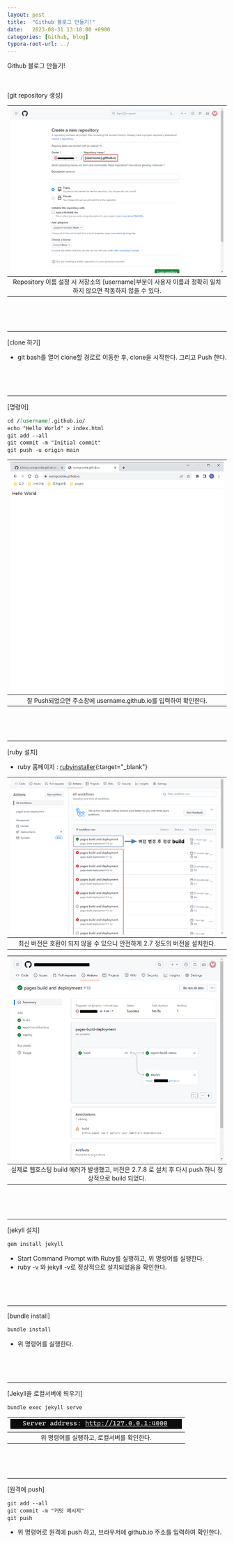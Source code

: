 ```yaml
---
layout: post
title:  "Github 블로그 만들기!"
date:   2023-08-31 13:10:00 +0900
categories: [Github, blog]
typora-root-url: ../
---
```

Github 블로그 만들기! 
<br><br><br>

[git repository 생성]  

| ![git_repository](/assets/img/git_repository_01.png) | 
|:--:| 
|  Repository 이름 설정 시 저장소의 [username]부분이 사용자 이름과 정확히 일치하지 않으면 작동하지 않을 수 있다. |

<br><br><br>

---  

[clone 하기]  
- git bash를 열어 clone할 경로로 이동한 후, clone을 시작한다. 그리고 Push 한다.  

<br><br><br>

---

[명령어]  
```md
cd /[username].github.io/  
echo "Hello World" > index.html  
git add --all  
git commit -m "Initial commit"  
git push -u origin main  
```
  
| ![git_clone_push](/assets/img/git_clone_push_01.png) |
|:--:|
| 잘 Push되었으면 주소창에 username.github.io를 입력하여 확인한다. |

<br><br><br>

---

[ruby 설치]
- ruby 홈페이지 : [rubyinstaller](https://rubyinstaller.org/downloads/){:target="_blank"}

| ![git_build_error](/assets/img/git_build_error.png) |
|:--:|
| 최신 버전은 호환이 되지 않을 수 있으니 안전하게 2.7 정도의 버전을 설치한다. |

| ![git_build_success](/assets/img/git_build_success.png) |
|:--:|
| 실제로 웹호스팅 build 에러가 발생했고, 버전은 2.7.8 로 설치 후 다시 push 하니 정상적으로 build 되었다. |

<br><br><br>

---

[jekyll 설치]
```md
gem install jekyll
```
- Start Command Prompt with Ruby를 실행하고, 위 명령어를 실행한다.
- ruby -v 와 jekyll -v로 정상적으로 설치되었음을 확인한다.

<br><br><br>

---

[bundle install]
```md
bundle install
```
- 위 명령어를 실행한다.

<br><br><br>

---

[Jekyll을 로컬서버에 띄우기]
```md
bundle exec jekyll serve
```  
  
| ![bundle_server](/assets/img/bundle_server.png) |
|:--:|
| 위 명령어를 실행하고, 로컬서버를 확인한다. |

<br><br><br>

---

[원격에 push]
```md
git add --all
git commit -m "커밋 메시지"
git push
```
- 위 명령어로 원격에 push 하고, 브라우저에 github.io 주소를 입력하여 확인한다.



